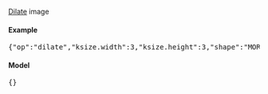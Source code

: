 [Dilate](http://docs.opencv.org/modules/imgproc/doc/filtering.html?highlight=dilate#dilate) image

#### Example
<pre>{"op":"dilate","ksize.width":3,"ksize.height":3,"shape":"MORPH_ELLIPSE"}</pre>

#### Model
<pre>{}</pre>